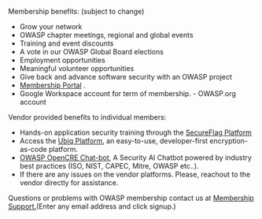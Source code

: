 <p>Membership benefits: (subject to change)</p>
      <ul> 
	<li>Grow your network</li>
        <li>OWASP chapter meetings, regional and global events</li>
        <li>Training and event discounts</li>
      	<li>A vote in our OWASP Global Board elections</li>
	<li>Employment opportunities</li>
        <li>Meaningful volunteer opportunities</li>
        <li>Give back and advance software security with an OWASP project</li>
	<li><a href="https://members.owasp.org/">Membership Portal</a> .</li>
        <li>Google Workspace account for term of membership. - OWASP.org account</li>
      </ul>		
 <p>Vendor provided benefits to individual members:</p>
      <ul>
	<li>Hands-on application security training through the <a href="https://www.secureflag.com/owasp.html">SecureFlag Platform</a></li> 
        <li>Access the <a href="https://www.ubiqsecurity.com/owasp">Ubiq Platform</a>, an easy-to-use, developer-first encryption-as-code platform.</li>
        <li><a href="https://www.opencre.org/chatbot">OWASP OpenCRE Chat-bot</a>, A Security AI Chatbot powered by industry best practices (ISO, NIST, CAPEC, Mitre, OWASP etc..).</li> 
        <li>If there are any issues on the vendor platforms. Please, reachout to the vendor directly for assistance.</li> 
      </ul>	

<p>Questions or problems with OWASP membership contact us at <a href="https://owasporg.atlassian.net/servicedesk/customer/portal/9">Membership Support.</a>(Enter any email address and click signup.)</p>

